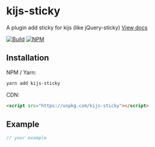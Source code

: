 # kijs-sticky
A plugin add sticky for kijs (like jQuery-sticky)
[View docs](https://tachibana-shin.github.io/kijs-sticky)

[![Build](https://github.com/tachibana-shin/kijs-sticky/actions/workflows/docs.yml/badge.svg)](https://github.com/tachibana-shin/kijs-sticky/actions/workflows/docs.yml)
[![NPM](https://badge.fury.io/js/kijs-sticky.svg)](http://badge.fury.io/js/kijs-sticky)

## Installation
NPM / Yarn:
``` bash
yarn add kijs-sticky
```

CDN:
``` html
<script src="https://unpkg.com/kijs-sticky"></script>
```

## Example
``` ts
// your example
```